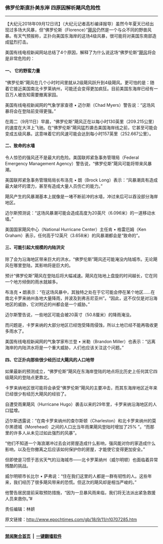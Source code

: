 ### 佛罗伦斯直扑美东岸 四原因解析飓风危险性
------------------------

<p>【大纪元2018年09月12日讯】（大纪元记者高杉编译报导）虽然今年夏天已经出现过多场大风暴，但“佛罗伦斯（Florence）”<a href="http://www.epochtimes.com/gb/tag/%E9%A3%93%E9%A3%8E.html">飓风</a>仍然是一个与众不同的野兽风暴。有天气预报称，正扑向美国东海岸的这场4级风暴，很可能将对美国东南部造成猛烈打击。</p>
<p>美国有线电视新闻网站总结了4个原因，解释了为什么说这场“佛罗伦斯”<a href="http://www.epochtimes.com/gb/tag/%E9%A3%93%E9%A3%8E.html">飓风</a>将会是非常危险的：</p>
<h4>一、 它的野蛮力量</h4>
<p>“佛罗伦斯”飓风在几个小时时间里就从2级飓风跃升到4级飓风。更可怕的是：随着它接近美国南北卡罗莱纳州，可能还会变得更加疯狂。目前美国东海岸已经有一百万人被告知需要撤离家园。</p>
<p>美国有线电视新闻网的气象学家查德 • 迈尔斯（Chad Myers）警告说：“这场风暴将会在登陆前变得更强。”</p>
<p>在周二（9月11日）早晨，“佛罗伦斯”飓风正在以每小时130英里（209.215公里）的速度在大洋上飞驰。在“佛罗伦斯”飓风猛烈袭击美国海岸线之前，它甚至可能会变成五级风暴。这意味着它的风速可能会达到每小时157英里（252.667公里）。</p>
<h4>二、致命的水墙</h4>
<p>令人惊恐的强风还不是最大的危险。美国联邦紧急事务管理局（Federal Emergency Management Agency）警告说，“佛罗伦斯”飓风可能将带来风暴潮。</p>
<p>美国联邦紧急事务管理局局长布洛克 • 朗（Brock Long）表示：“风暴潮具有造成最大破坏的潜力，甚至有造成大量人员伤亡的能力。”</p>
<p>飓风产生的风暴潮基本上就像是一堵不断前冲的水墙，冲过来后可以吞没部分海岸地区。</p>
<p>迈尔斯预测说：“这场风暴潮可能会造成高度为20英尺（6.096米）的一道移动水墙。”</p>
<p>美国国家飓风中心（National Hurricane Center）主任肯 • 格雷厄姆（Ken Graham）表示，任何高于12英尺（3.658米）的风暴潮都会是“致命的”。</p>
<h4>三、可能引起大规模的内陆洪灾</h4>
<p>除了会为沿海地区带来巨大的洪水，“佛罗伦斯”飓风还可能淹没内陆城市。无论飓风在哪里登陆，其影响将是巨大的。</p>
<p>预计“佛罗伦斯”飓风在登陆后将大幅减速。飓风在陆地上盘旋的时间越长，它在同一个地方倾倒的雨水就越多。</p>
<p>布洛克 • 朗表示：“在这场风暴中，其独特之处在于它可能会停在某个地区……在南北卡罗来纳州各地大量降雨，并波及到弗吉尼亚州”。“因此，这不仅仅是对沿海地区的威胁，它对附近的州都会是一个威胁。”</p>
<p>迈尔斯警告说，一些地区可能会被20英寸（50.8厘米）的降雨淹没。</p>
<p>而问题是，卡罗来纳的大部分地区已经饱受降雨侵蚀，所以土地已经不能再吸收更多雨水了。</p>
<p>美国有线电视新闻网的气象学家布兰登 • 米勒（Brandon Miller）也表示：“远离海岸的内陆洪水将是一个重大威胁，人们也应该关注这个问题。”</p>
<h4>四、它正扑向那些很少经历过大飓风的人口地带</h4>
<p>如果最新的预测成立，“佛罗伦斯”飓风在东海岸登陆的地点将比历史上任何其它四级飓风的登陆点更靠北。</p>
<p>卡罗来纳地区很可能将会承受“佛罗伦斯”飓风的主要冲击，而其东海岸地区近年来已经很少有经历大飓风的经验了。</p>
<p>自遭受雨果飓风（Hurricane Hugo）袭击以来的29年里，卡罗来纳沿海地区的人口猛增。</p>
<p>迈尔斯透露说：“在南卡罗来纳州的查尔斯顿（Charleston）和北卡罗来纳州的莫尔黑德城（Morehead）之间的人口比当年雨果飓风登陆时增加了25% ”。“而那里的许多人从未见过如此强烈的风暴”。</p>
<p>“他们不知道一个海浪潮冲过去会对房屋造成什么影响，强风能对你的家造成什么影响，以及在你撤离之后应该如何保护你的房屋，才能使它变得更加安全。”</p>
<p>但即使是习惯于恶劣天气的沿海城市——北卡罗莱纳州（威尔明顿）也面临着异常残酷的挑战。</p>
<p>威尔明顿市长比尔 • 萨弗说：“住在我们这里的人都是一群有韧性的人。这些年来，我们经历了很多飓风带来的恐慌。但这次的飓风却是相当严峻的。”</p>
<p>他警告居民提前采取预防措施，“因为一旦暴风雨来临，我们将无法派出紧急救援人员来救你。”#</p>
<p>责任编辑：林妍</p>
<p><audio style="display: none;" controls="controls" data-mce-fragment="1"></audio></p>
<p><audio style="display: none;" controls="controls"></audio></p>

原文链接：http://www.epochtimes.com/gb/18/9/11/n10707285.htm


------------------------
#### [禁闻聚合首页](https://github.com/gfw-breaker/banned-news/blob/master/README.md) &nbsp;|&nbsp;  [一键翻墙软件](https://github.com/gfw-breaker/nogfw/blob/master/README.md)